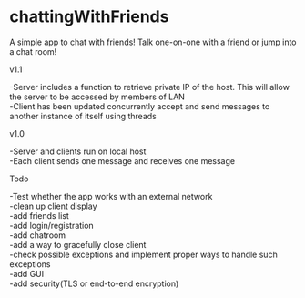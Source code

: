 # chattingWithFriends
A simple app to chat with friends! Talk one-on-one with a friend or jump into a chat room!&nbsp;


v1.1

  -Server includes a function to retrieve private IP of the host. This will allow the server to be accessed by members of LAN\
  -Client has been updated concurrently accept and send messages to another instance of itself using threads

v1.0

  -Server and clients run on local host\
  -Each client sends one message and receives one message
  
  
Todo

  -Test whether the app works with an external network\
  -clean up client display\
  -add friends list\
  -add login/registration\
  -add chatroom\
  -add a way to gracefully close client\
  -check possible exceptions and implement proper ways to handle such exceptions\
  -add GUI\
  -add security(TLS or end-to-end encryption)

  
